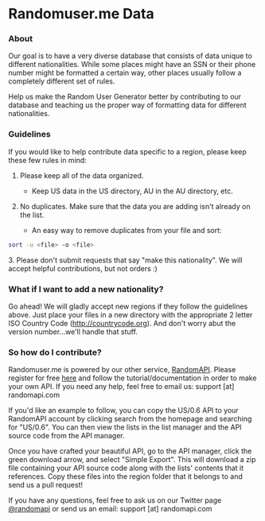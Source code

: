 # Randomuser.me Data

### About
Our goal is to have a very diverse database that consists of data unique to different nationalities.
While some places might have an SSN or their phone number might be formatted a certain way, other places usually follow a completely different set of rules.

Help us make the Random User Generator better by contributing to our database and teaching us the proper way of formatting data for different nationalities.

### Guidelines
If you would like to help contribute data specific to a region, please keep these few rules in mind:

1. Please keep all of the data organized.
    - Keep US data in the US directory, AU in the AU directory, etc.

2. No duplicates. Make sure that the data you are adding isn't already on the list.
    - An easy way to remove duplicates from your file and sort: 
```sh
sort -u <file> -o <file>
```

3\. Please don't submit requests that say "make this nationality". We will accept helpful contributions, but not orders :)

### What if I want to add a new nationality?
Go ahead! We will gladly accept new regions if they follow the guidelines above.
Just place your files in a new directory with the appropriate 2 letter ISO Country Code (http://countrycode.org).
And don't worry abut the version number...we'll handle that stuff.

### So how do I contribute?
Randomuser.me is powered by our other service, [RandomAPI](https://randomapi.com).
Please register for free [here](https://randomapi.com/signup) and follow the tutorial/documentation in order to make your own API. If you need any help, feel free to email us: support [at] randomapi.com

If you'd like an example to follow, you can copy the US/0.6 API to your RandomAPI account by clicking search from the homepage and searching for "US/0.6". You can then view the lists in the list manager and the API source code from the API manager.

Once you have crafted your beautiful API, go to the API manager, click the green download arrow, and select "Simple Export".
This will download a zip file containing your API source code along with the lists' contents that it references. Copy these files into the region folder that it belongs to and send us a pull request!

If you have any questions, feel free to ask us on our Twitter page [@randomapi](https://twitter.com/randomapi) or send us an email: support [at] randomapi.com

